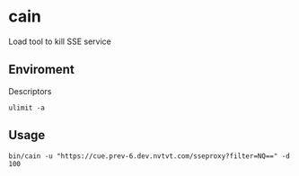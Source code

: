 # cain
Load tool to kill SSE service

## Enviroment

Descriptors
```
ulimit -a 
```

## Usage

```
bin/cain -u "https://cue.prev-6.dev.nvtvt.com/sseproxy?filter=NQ==" -d 100
```